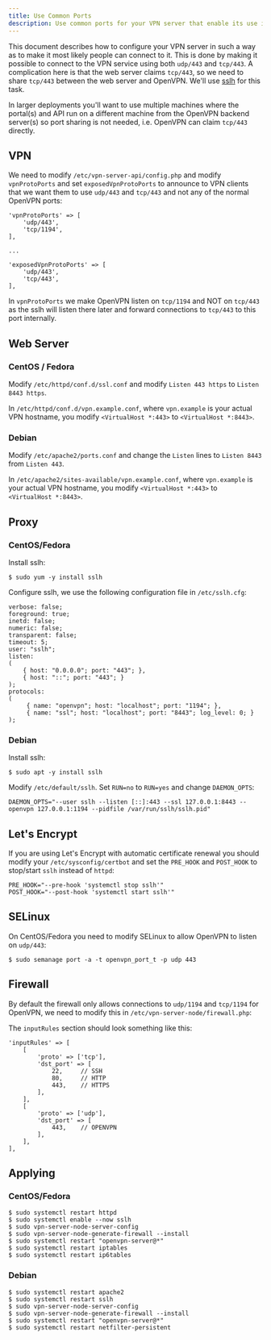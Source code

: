 ```yaml
---
title: Use Common Ports
description: Use common ports for your VPN server that enable its use in many restricted networks
---
```


This document describes how to configure your VPN server in such a way as to
make it most likely people can connect to it. This is done by making it 
possible to connect to the VPN service using both `udp/443` and `tcp/443`. A
complication here is that the web server claims `tcp/443`, so we need to share 
`tcp/443` between the web server and OpenVPN. We'll use 
[sslh](https://github.com/yrutschle/sslh) for this task.

In larger deployments you'll want to use multiple machines where the portal(s) 
and API run on a different machine from the OpenVPN backend server(s) so port
sharing is not needed, i.e. OpenVPN can claim `tcp/443` directly.

## VPN

We need to modify `/etc/vpn-server-api/config.php` and modify 
`vpnProtoPorts` and set `exposedVpnProtoPorts` to announce to VPN clients that 
we want them to use `udp/443` and `tcp/443` and not any of the normal OpenVPN 
ports:

    'vpnProtoPorts' => [
        'udp/443',
        'tcp/1194',
    ],

    ...

    'exposedVpnProtoPorts' => [
        'udp/443',
        'tcp/443',
    ],

In `vpnProtoPorts` we make OpenVPN listen on `tcp/1194` and NOT on `tcp/443` 
as the sslh will listen there later and forward connections to `tcp/443` to 
this port internally.

## Web Server

### CentOS / Fedora

Modify `/etc/httpd/conf.d/ssl.conf` and modify `Listen 443 https` to 
`Listen 8443 https`.

In `/etc/httpd/conf.d/vpn.example.conf`, where `vpn.example` is your actual 
VPN hostname, you modify `<VirtualHost *:443>` to `<VirtualHost *:8443>`.

### Debian

Modify `/etc/apache2/ports.conf` and change the `Listen` lines to `Listen 8443` 
from `Listen 443`.

In `/etc/apache2/sites-available/vpn.example.conf`, where `vpn.example` is your 
actual VPN hostname, you modify `<VirtualHost *:443>` to 
`<VirtualHost *:8443>`.

## Proxy

### CentOS/Fedora

Install sslh:

    $ sudo yum -y install sslh

Configure sslh, we use the following configuration file in `/etc/sslh.cfg`:

    verbose: false;
    foreground: true;
    inetd: false;
    numeric: false;
    transparent: false;
    timeout: 5;
    user: "sslh";
    listen:
    (
        { host: "0.0.0.0"; port: "443"; },
        { host: "::"; port: "443"; }
    );
    protocols:
    (
         { name: "openvpn"; host: "localhost"; port: "1194"; },
         { name: "ssl"; host: "localhost"; port: "8443"; log_level: 0; }
    );

### Debian

Install sslh:

    $ sudo apt -y install sslh

Modify `/etc/default/sslh`. Set `RUN=no` to `RUN=yes` and change `DAEMON_OPTS`:

    DAEMON_OPTS="--user sslh --listen [::]:443 --ssl 127.0.0.1:8443 --openvpn 127.0.0.1:1194 --pidfile /var/run/sslh/sslh.pid"

## Let's Encrypt

If you are using Let's Encrypt with automatic certificate renewal you should 
modify your `/etc/sysconfig/certbot` and set the `PRE_HOOK` and `POST_HOOK` to 
stop/start `sslh` instead of `httpd`:

```
PRE_HOOK="--pre-hook 'systemctl stop sslh'"
POST_HOOK="--post-hook 'systemctl start sslh'"
```

## SELinux

On CentOS/Fedora you need to modify SELinux to allow OpenVPN to listen on 
`udp/443`:

    $ sudo semanage port -a -t openvpn_port_t -p udp 443

## Firewall

By default the firewall only allows connections to `udp/1194` and `tcp/1194` 
for OpenVPN, we need to modify this in `/etc/vpn-server-node/firewall.php`:

The `inputRules` section should look something like this:

    'inputRules' => [
        [
            'proto' => ['tcp'],
            'dst_port' => [
                22,     // SSH
                80,     // HTTP
                443,    // HTTPS
            ],
        ],
        [
            'proto' => ['udp'],
            'dst_port' => [
                443,    // OPENVPN
            ],
        ],
    ],

## Applying

### CentOS/Fedora

    $ sudo systemctl restart httpd
    $ sudo systemctl enable --now sslh
    $ sudo vpn-server-node-server-config
    $ sudo vpn-server-node-generate-firewall --install
    $ sudo systemctl restart "openvpn-server@*"
    $ sudo systemctl restart iptables
    $ sudo systemctl restart ip6tables
    
### Debian

    $ sudo systemctl restart apache2
    $ sudo systemctl restart sslh
    $ sudo vpn-server-node-server-config
    $ sudo vpn-server-node-generate-firewall --install
    $ sudo systemctl restart "openvpn-server@*"
    $ sudo systemctl restart netfilter-persistent
